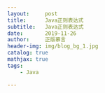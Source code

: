 ```yaml
---
layout:     post
title:      Java正则表达式
subtitle:   Java正则表达式
date:       2019-11-26
author:     正版慕言
header-img: img/blog_bg_1.jpg
catalog: true
mathjax: true
tags:
    - Java

---
```



